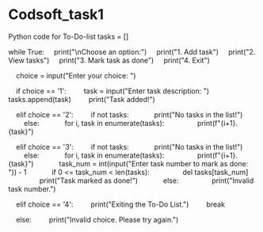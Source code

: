 # Codsoft_task1
Python code for To-Do-list
tasks = []

while True:
    print("\nChoose an option:")
    print("1. Add task")
    print("2. View tasks")
    print("3. Mark task as done")
    print("4. Exit")

    choice = input("Enter your choice: ")

    if choice == '1':
        task = input("Enter task description: ")
        tasks.append(task)
        print("Task added!")

    elif choice == '2':
        if not tasks:
            print("No tasks in the list!")
        else:
            for i, task in enumerate(tasks):
                print(f"{i+1}. {task}")

    elif choice == '3':
        if not tasks:
            print("No tasks in the list!")
        else:
            for i, task in enumerate(tasks):
                print(f"{i+1}. {task}")
            task_num = int(input("Enter task number to mark as done: ")) - 1
            if 0 <= task_num < len(tasks):
                del tasks[task_num]
                print("Task marked as done!")
            else:
                print("Invalid task number.")

    elif choice == '4':
        print("Exiting the To-Do List.")
        break

    else:
        print("Invalid choice. Please try again.")
